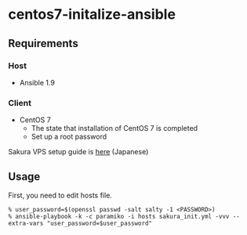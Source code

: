 # centos7-initalize-ansible

## Requirements

### Host

* Ansible 1.9

### Client

* CentOS 7
  - The state that installation of CentOS 7 is completed
  - Set up a root password

Sakura VPS setup guide is [here](https://help.sakura.ad.jp/app/answers/detail/a_id/2397/~/%E3%82%AB%E3%82%B9%E3%82%BF%E3%83%A0os%E3%82%A4%E3%83%B3%E3%82%B9%E3%83%88%E3%83%BC%E3%83%AB%E3%82%AC%E3%82%A4%E3%83%89---centos7-%2F-scientificlinux7-%2F-fedora-24) (Japanese)

## Usage

First, you need to edit hosts file.

```
% user_password=$(openssl passwd -salt salty -1 <PASSWORD>)
% ansible-playbook -k -c paramiko -i hosts sakura_init.yml -vvv --extra-vars "user_password=$user_password"
```
